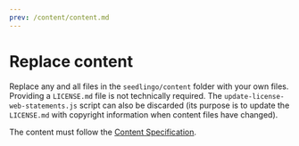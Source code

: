 ```yaml
---
prev: /content/content.md
---
```


# Replace content

Replace any and all files in the `seedlingo/content` folder with your own files.
Providing a `LICENSE.md` file is not technically required. The
`update-license-web-statements.js` script can also be discarded (its purpose is
to update the `LICENSE.md` with copyright information when content files have
changed).

The content must follow the [Content Specification](/content/content-spec.md).
